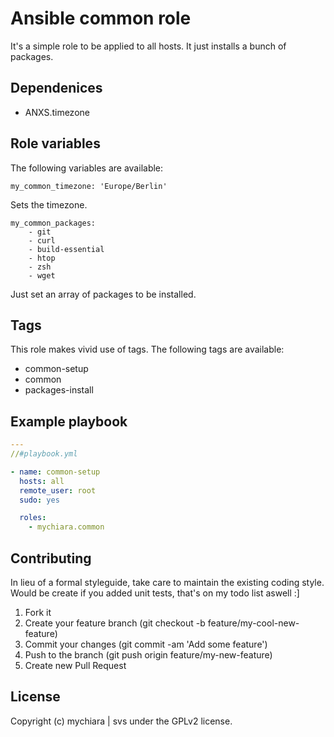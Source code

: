 # Ansible common role

It's a simple role to be applied to all hosts. It just installs a bunch of packages.

## Dependenices

- ANXS.timezone

## Role variables

The following variables are available:

```
my_common_timezone: 'Europe/Berlin'
```
Sets the timezone.

```
my_common_packages:
    - git
    - curl
    - build-essential
    - htop
    - zsh
    - wget
```
Just set an array of packages to be installed.

## Tags

This role makes vivid use of tags.
The following tags are available:

  - common-setup
  - common
  - packages-install

## Example playbook


```yaml
---
//#playbook.yml

- name: common-setup
  hosts: all
  remote_user: root
  sudo: yes

  roles:
    - mychiara.common

```

## Contributing

In lieu of a formal styleguide, take care to maintain the existing coding style. Would be create if you added unit tests, that's on my todo list aswell :]

1. Fork it
2. Create your feature branch (git checkout -b feature/my-cool-new-feature)
3. Commit your changes (git commit -am 'Add some feature')
4. Push to the branch (git push origin feature/my-new-feature)
5. Create new Pull Request

## License

Copyright (c) mychiara | svs under the GPLv2 license.
